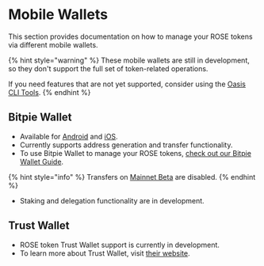# Mobile Wallets

This section provides documentation on how to manage your ROSE tokens via different mobile wallets.

{% hint style="warning" %}
These mobile wallets are still in development, so they don't support the full set of token-related operations.

If you need features that are not yet supported, consider using the [Oasis CLI Tools](../oasis-cli-tools/).
{% endhint %}

## Bitpie Wallet

* Available for [Android](https://play.google.com/store/apps/details?id=com.bitpie) and [iOS](https://apps.apple.com/us/app/bitpie-wallet/id1481314229).
* Currently supports address generation and transfer functionality.
* To use Bitpie Wallet to manage your ROSE tokens, [check out our Bitpie Wallet Guide](bitpie-wallet-guide/).

{% hint style="info" %}
Transfers on [Mainnet Beta](../../mainnet/mainnet-beta-overview.md) are disabled.
{% endhint %}

* Staking and delegation functionality are in development.

## Trust Wallet

* ROSE token Trust Wallet support is currently in development.
* To learn more about Trust Wallet, visit [their website](https://trustwallet.com). 



